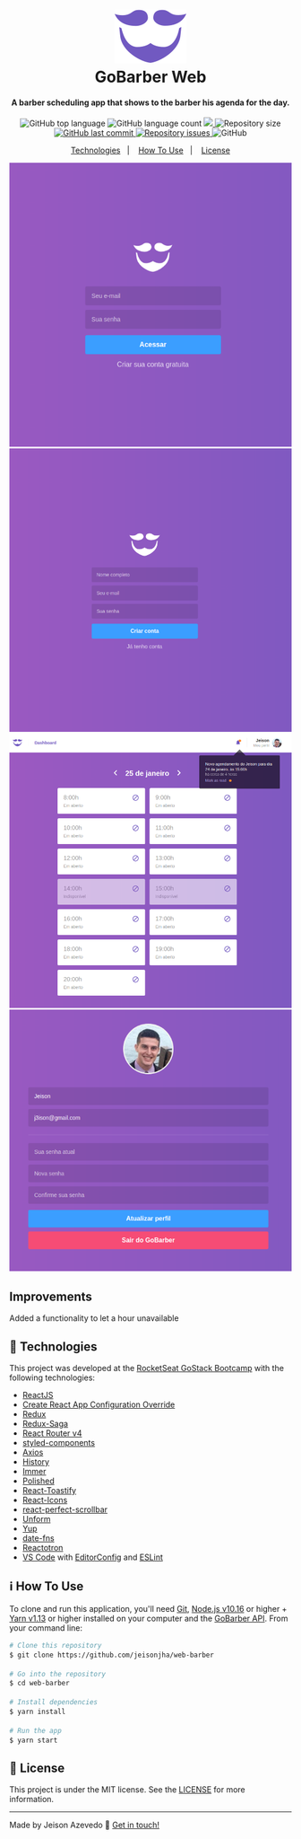<h1 align="center">
    <img alt="GoBarber Web" src="./.images/logo-purple.svg" />
    <br>
    GoBarber Web
</h1>

<h4 align="center">
  A barber scheduling app that shows to the barber his agenda for the day.
</h4>
<p align="center">
  <img alt="GitHub top language" src="https://img.shields.io/github/languages/top/jeisonjha/web-barber.svg">
  
  <img alt="GitHub language count" src="https://img.shields.io/github/languages/count/jeisonjha/web-barber.svg">
  
  <a href="https://www.codacy.com/manual/JeisonJHA/web-barber?utm_source=github.com&amp;utm_medium=referral&amp;utm_content=JeisonJHA/web-barber&amp;utm_campaign=Badge_Grade">
    <img src="https://api.codacy.com/project/badge/Grade/aa3da21389b94437990040f2913eb5cd"/>
  </a>
  
  <img alt="Repository size" src="https://img.shields.io/github/repo-size/jeisonjha/web-barber.svg">
  <a href="https://github.com/jeisonjha/web-barber/commits/master">
    <img alt="GitHub last commit" src="https://img.shields.io/github/last-commit/jeisonjha/web-barber.svg">
  </a>
  
  <a href="https://github.com/jeisonjha/web-barber/issues">
    <img alt="Repository issues" src="https://img.shields.io/github/issues/jeisonjha/web-barber.svg">
  </a>
  
  <img alt="GitHub" src="https://img.shields.io/github/license/jeisonjha/web-barber.svg">   
</p>

<p align="center">
  <a href="#rocket-technologies">Technologies</a>&nbsp;&nbsp;&nbsp;|&nbsp;&nbsp;&nbsp;
  <a href="#information_source-how-to-use">How To Use</a>&nbsp;&nbsp;&nbsp;|&nbsp;&nbsp;&nbsp;
  <a href="#memo-license">License</a>
</p>

<p align="center">
  <img alt="Login" src="./.images/login.png">   
  <img alt="Register" src="./.images/register.png">   
  <img alt="Dahsboard" src="./.images/dashboard.png">   
  <img alt="Profile" src="./.images/profile.png">   
</p>

## Improvements

Added a functionality to let a hour unavailable

## :rocket: Technologies

This project was developed at the [RocketSeat GoStack Bootcamp](https://rocketseat.com.br/bootcamp) with the following technologies:

- [ReactJS](https://reactjs.org/)
- [Create React App Configuration Override](https://github.com/sharegate/craco)
- [Redux](https://redux.js.org/)
- [Redux-Saga](https://redux-saga.js.org/)
- [React Router v4](https://github.com/ReactTraining/react-router)
- [styled-components](https://www.styled-components.com/)
- [Axios](https://github.com/axios/axios)
- [History](https://www.npmjs.com/package/history)
- [Immer](https://github.com/immerjs/immer)
- [Polished](https://polished.js.org/)
- [React-Toastify](https://fkhadra.github.io/react-toastify/)
- [React-Icons](http://react-icons.github.io/react-icons/)
- [react-perfect-scrollbar](https://github.com/OpusCapita/react-perfect-scrollbar)
- [Unform](https://github.com/Rocketseat/unform)
- [Yup](https://www.npmjs.com/package/yup)
- [date-fns](https://date-fns.org/)
- [Reactotron](https://infinite.red/reactotron)
- [VS Code][vc] with [EditorConfig][vceditconfig] and [ESLint][vceslint]

## :information_source: How To Use

To clone and run this application, you'll need [Git](https://git-scm.com), [Node.js v10.16][nodejs] or higher + [Yarn v1.13][yarn] or higher installed on your computer and the [GoBarber API](https://github.com/jeisonjha/web-barber). From your command line:

```bash
# Clone this repository
$ git clone https://github.com/jeisonjha/web-barber

# Go into the repository
$ cd web-barber

# Install dependencies
$ yarn install

# Run the app
$ yarn start
```

## :memo: License

This project is under the MIT license. See the [LICENSE](https://github.com/jeisonjha/web-barber/blob/master/LICENSE) for more information.

---

Made by Jeison Azevedo :wave: [Get in touch!](https://www.linkedin.com/in/jeison-azevedo/)

[nodejs]: https://nodejs.org/
[yarn]: https://yarnpkg.com/
[vc]: https://code.visualstudio.com/
[vceditconfig]: https://marketplace.visualstudio.com/items?itemName=EditorConfig.EditorConfig
[vceslint]: https://marketplace.visualstudio.com/items?itemName=dbaeumer.vscode-eslint
